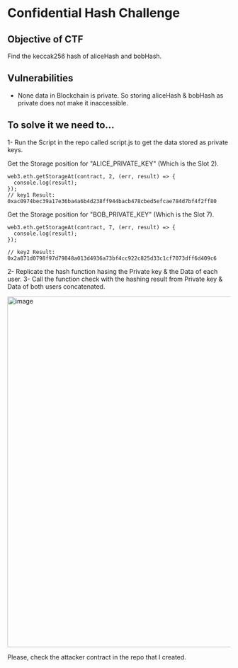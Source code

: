 # Confidential Hash Challenge
## Objective of CTF

Find the keccak256 hash of aliceHash and bobHash. 

## Vulnerabilities
- None data in Blockchain is private. So storing aliceHash & bobHash as private does not make it inaccessible.

## To solve it we need to...

1- Run the Script in the repo called script.js to get the data stored as private keys.

Get the Storage position for "ALICE_PRIVATE_KEY" (Which is the Slot 2).
```
web3.eth.getStorageAt(contract, 2, (err, result) => {
  console.log(result);
});
// key1 Result: 0xac0974bec39a17e36ba4a6b4d238ff944bacb478cbed5efcae784d7bf4f2ff80
```
Get the Storage position for "BOB_PRIVATE_KEY" (Which is the Slot 7).
```
web3.eth.getStorageAt(contract, 7, (err, result) => {
  console.log(result);
});

// key2 Result: 0x2a871d0798f97d79848a013d4936a73bf4cc922c825d33c1cf7073dff6d409c6
```

2- Replicate the hash function hasing the Private key & the Data of each user.
3- Call the function check with the hashing result from Private key & Data of both users concatenated.

<img width="793" alt="image" src="https://user-images.githubusercontent.com/102038261/220606528-1b7c2b24-c771-4824-9958-be6e0945ad21.png">

Please, check the attacker contract in the repo that I created.
